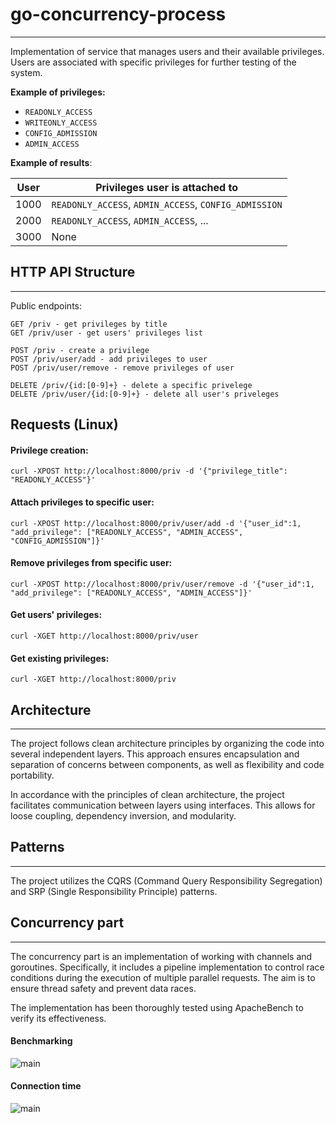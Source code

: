 # go-concurrency-process
____

Implementation of service that manages users and their available privileges. Users are associated with specific privileges for further testing of the system.

**Example of privileges:**

* `READONLY_ACCESS`
* `WRITEONLY_ACCESS`
* `CONFIG_ADMISSION`
* `ADMIN_ACCESS`

**Example of results**:


| User  | Privileges user is attached to |
| ------------- | ------------- |
| 1000  | `READONLY_ACCESS`, `ADMIN_ACCESS`, `CONFIG_ADMISSION`  |
| 2000  | `READONLY_ACCESS`, `ADMIN_ACCESS`, ... |
| 3000  | None  |

## HTTP API Structure
___
Public endpoints:

    GET /priv - get privileges by title
    GET /priv/user - get users' privileges list

    POST /priv - create a privilege
    POST /priv/user/add - add privileges to user
    POST /priv/user/remove - remove privileges of user

    DELETE /priv/{id:[0-9]+} - delete a specific privelege
    DELETE /priv/user/{id:[0-9]+} - delete all user's priveleges

## Requests (Linux)

#### Privilege creation:

`curl -XPOST http://localhost:8000/priv -d '{"privilege_title": "READONLY_ACCESS"}'`

#### Attach privileges to specific user:

`curl -XPOST http://localhost:8000/priv/user/add -d '{"user_id":1, "add_privilege": ["READONLY_ACCESS", "ADMIN_ACCESS", "CONFIG_ADMISSION"]}'`

#### Remove privileges from specific user:

`curl -XPOST http://localhost:8000/priv/user/remove -d '{"user_id":1, "add_privilege": ["READONLY_ACCESS", "ADMIN_ACCESS"]}'`

#### Get users' privileges:

`curl -XGET http://localhost:8000/priv/user`

#### Get existing privileges:

`curl -XGET http://localhost:8000/priv`


## Architecture
____
The project follows clean architecture principles by organizing the code into several independent layers. This approach ensures encapsulation and separation of concerns between components, as well as flexibility and code portability. 

In accordance with the principles of clean architecture, the project facilitates communication between layers using interfaces. This allows for loose coupling, dependency inversion, and modularity.

## Patterns
___
The project utilizes the CQRS (Command Query Responsibility Segregation) and SRP (Single Responsibility Principle) patterns.



## Concurrency part
___
The concurrency part is an implementation of working with channels and goroutines. Specifically, it includes a pipeline implementation to control race conditions during the execution of multiple parallel requests. The aim is to ensure thread safety and prevent data races.

The implementation has been thoroughly tested using ApacheBench to verify its effectiveness.

#### Benchmarking

![main](https://i.imgur.com/vWCVFfo.png)

#### Connection time

![main](https://i.imgur.com/WKFmIYZ.png)